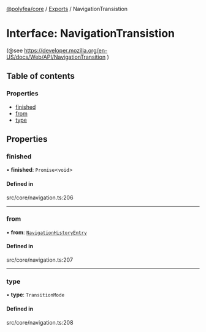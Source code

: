 [@polyfea/core](../README.md) / [Exports](../modules.md) / NavigationTransistion

# Interface: NavigationTransistion

(@see https://developer.mozilla.org/en-US/docs/Web/API/NavigationTransition )

## Table of contents

### Properties

- [finished](NavigationTransistion.md#finished)
- [from](NavigationTransistion.md#from)
- [type](NavigationTransistion.md#type)

## Properties

### finished

• **finished**: `Promise`\<`void`\>

#### Defined in

src/core/navigation.ts:206

___

### from

• **from**: [`NavigationHistoryEntry`](NavigationHistoryEntry.md)

#### Defined in

src/core/navigation.ts:207

___

### type

• **type**: `TransitionMode`

#### Defined in

src/core/navigation.ts:208
